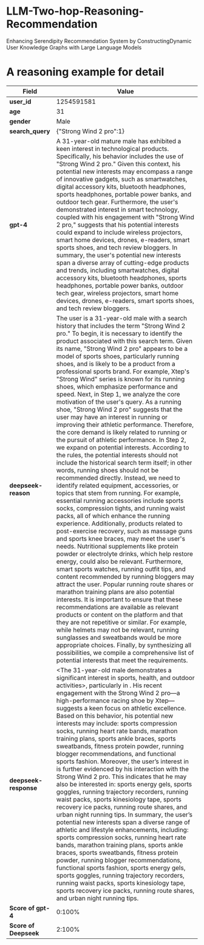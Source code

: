 # LLM-Two-hop-Reasoning-Recommendation
Enhancing Serendipity Recommendation System by ConstructingDynamic User Knowledge Graphs with Large Language Models

# A reasoning example for detail
| **Field**         | **Value** |
|-------------------|----------|
| **user_id**       | 1254591581 |
| **age**           | 31 |
| **gender**        | Male |
| **search_query**  | {"Strong Wind 2 pro":1} |
| **gpt-4**         | A 31-year-old mature male has exhibited a keen interest in technological products. Specifically, his behavior includes the use of "Strong Wind 2 pro." Given this context, his potential new interests may encompass a range of innovative gadgets, such as smartwatches, digital accessory kits, bluetooth headphones, sports headphones, portable power banks, and outdoor tech gear. Furthermore, the user's demonstrated interest in smart technology, coupled with his engagement with "Strong Wind 2 pro," suggests that his potential interests could expand to include wireless projectors, smart home devices, drones, e-readers, smart sports shoes, and tech review bloggers. In summary, the user's potential new interests span a diverse array of cutting-edge products and trends, including smartwatches, digital accessory kits, bluetooth headphones, sports headphones, portable power banks, outdoor tech gear, wireless projectors, smart home devices, drones, e-readers, smart sports shoes, and tech review bloggers. |
| **deepseek-reason** | The user is a 31-year-old male with a search history that includes the term "Strong Wind 2 pro." To begin, it is necessary to identify the product associated with this search term. Given its name, "Strong Wind 2 pro" appears to be a model of sports shoes, particularly running shoes, and is likely to be a product from a professional sports brand. For example, Xtep's "Strong Wind" series is known for its running shoes, which emphasize performance and speed. Next, in Step 1, we analyze the core motivation of the user's query. As a running shoe, "Strong Wind 2 pro" suggests that the user may have an interest in running or improving their athletic performance. Therefore, the core demand is likely related to running or the pursuit of athletic performance. In Step 2, we expand on potential interests. According to the rules, the potential interests should not include the historical search term itself; in other words, running shoes should not be recommended directly. Instead, we need to identify related equipment, accessories, or topics that stem from running. For example, essential running accessories include sports socks, compression tights, and running waist packs, all of which enhance the running experience. Additionally, products related to post-exercise recovery, such as massage guns and sports knee braces, may meet the user's needs. Nutritional supplements like protein powder or electrolyte drinks, which help restore energy, could also be relevant. Furthermore, smart sports watches, running outfit tips, and content recommended by running bloggers may attract the user. Popular running route shares or marathon training plans are also potential interests. It is important to ensure that these recommendations are available as relevant products or content on the platform and that they are not repetitive or similar. For example, while helmets may not be relevant, running sunglasses and sweatbands would be more appropriate choices. Finally, by synthesizing all possibilities, we compile a comprehensive list of potential interests that meet the requirements. |
| **deepseek-response** | <The 31-year-old male demonstrates a significant interest in sports, health, and outdoor activities>, particularly in <professional sports equipment>. His recent engagement with the Strong Wind 2 pro—a high-performance racing shoe by Xtep—suggests a keen focus on athletic excellence. Based on this behavior, his potential new interests may include: sports compression socks, running heart rate bands, marathon training plans, sports ankle braces, sports sweatbands, fitness protein powder, running blogger recommendations, and functional sports fashion. Moreover, the user’s interest in <enhancing sports performance> is further evidenced by his interaction with the Strong Wind 2 pro. This indicates that he may also be interested in: sports energy gels, sports goggles, running trajectory recorders, running waist packs, sports kinesiology tape, sports recovery ice packs, running route shares, and urban night running tips. In summary, the user’s potential new interests span a diverse range of athletic and lifestyle enhancements, including: sports compression socks, running heart rate bands, marathon training plans, sports ankle braces, sports sweatbands, fitness protein powder, running blogger recommendations, functional sports fashion, sports energy gels, sports goggles, running trajectory recorders, running waist packs, sports kinesiology tape, sports recovery ice packs, running route shares, and urban night running tips. |
| **Score of gpt-4** | 0:100% |
| **Score of Deepseek** | 2:100% |
